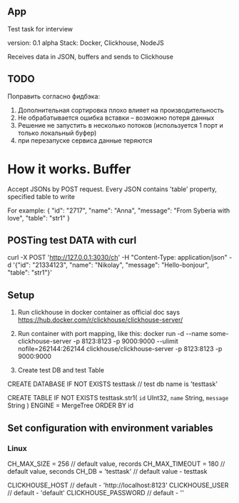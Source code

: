 ## App
Test task for interview

version: 0.1 alpha
Stack: Docker, Clickhouse, NodeJS

Receives data in JSON, buffers and sends to Clickhouse

## TODO
Поправить согласно фидбэка:
1. Дополнительная сортировка плохо влияет на производительность 
2. Не обрабатывается ошибка вставки – возможно потеря данных 
3. Решение не запустить в несколько потоков (используется 1 порт и только локальный буфер) 
4. при перезапуске сервиса данные теряются 


# How it works. Buffer
Accept JSONs by POST request.
Every JSON contains 'table' property, specified table to write

For example:
{
    "id": "2717",
    "name": "Anna",
    "message": "From Syberia with love",
    "table": "str1"
}

## POSTing test DATA with curl
curl -X POST 'http://127.0.0.1:3030/ch' -H "Content-Type: application/json" -d '{"id": "21334123", "name": "Nikolay", "message": "Hello-bonjour", "table": "str1"}'

## Setup

1) Run clickhouse in docker container as official doc says
https://hub.docker.com/r/clickhouse/clickhouse-server/

2) Run container with port mapping, like this:
docker run -d --name some-clickhouse-server -p 8123:8123 -p 9000:9000 --ulimit nofile=262144:262144 clickhouse/clickhouse-server
-p 8123:8123 -p 9000:9000

3) Create test DB and test Table

CREATE DATABASE IF NOT EXISTS testtask  // test db name is 'testtask'

CREATE TABLE IF NOT EXISTS testtask.str1(
    `id` UInt32,
    `name` String,
    `message` String
) ENGINE = MergeTree
ORDER BY id

## Set configuration with environment variables
### Linux


CH_MAX_SIZE = 256      // default value, records
CH_MAX_TIMEOUT =  180   // default value, seconds
CH_DB = 'testtask'      // default value - testtask

CLICKHOUSE_HOST         // default - 'http://localhost:8123'
CLICKHOUSE_USER         // default - 'default'
CLICKHOUSE_PASSWORD     // default - ''
